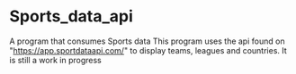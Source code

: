 # Sports_data_api
A program that consumes Sports data
This program uses the api found on "https://app.sportdataapi.com/" to display teams, leagues and countries.
It is still a work in progress
